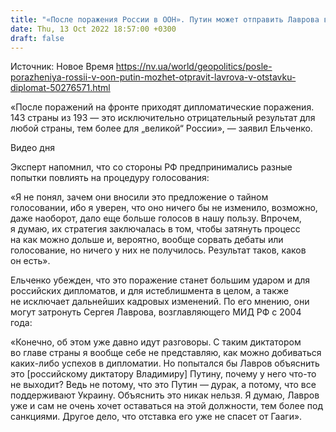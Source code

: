 ```yaml
---
title: "«После поражения России в ООН». Путин может отправить Лаврова в отставку — дипломат"
date: Thu, 13 Oct 2022 18:57:00 +0300
draft: false
---
```

Источник: Новое Время https://nv.ua/world/geopolitics/posle-porazheniya-rossii-v-oon-putin-mozhet-otpravit-lavrova-v-otstavku-diplomat-50276571.html


«После поражений на фронте приходят дипломатические поражения. 143 страны из 193 — это исключительно отрицательный результат для любой страны, тем более для „великой“ России», — заявил Ельченко.

 Видео дня   

Эксперт напомнил, что со стороны РФ предпринимались разные попытки повлиять на процедуру голосования:

«Я не понял, зачем они вносили это предложение о тайном голосовании, ибо я уверен, что оно ничего бы не изменило, возможно, даже наоборот, дало еще больше голосов в нашу пользу. Впрочем, я думаю, их стратегия заключалась в том, чтобы затянуть процесс на как можно дольше и, вероятно, вообще сорвать дебаты или голосование, но ничего у них не получилось. Результат таков, каков он есть».

Ельченко убежден, что это поражение станет большим ударом и для российских дипломатов, и для истеблишмента в целом, а также не исключает дальнейших кадровых изменений. По его мнению, они могут затронуть Сергея Лаврова, возглавляющего МИД РФ с 2004 года:

«Конечно, об этом уже давно идут разговоры. С таким диктатором во главе страны я вообще себе не представляю, как можно добиваться каких-либо успехов в дипломатии. Но попытался бы Лавров объяснить это [российскому диктатору Владимиру] Путину, почему у него что-то не выходит? Ведь не потому, что это Путин — дурак, а потому, что все поддерживают Украину. Объяснить это никак нельзя. Я думаю, Лавров уже и сам не очень хочет оставаться на этой должности, тем более под санкциями. Другое дело, что отставка его уже не спасет от Гааги».
